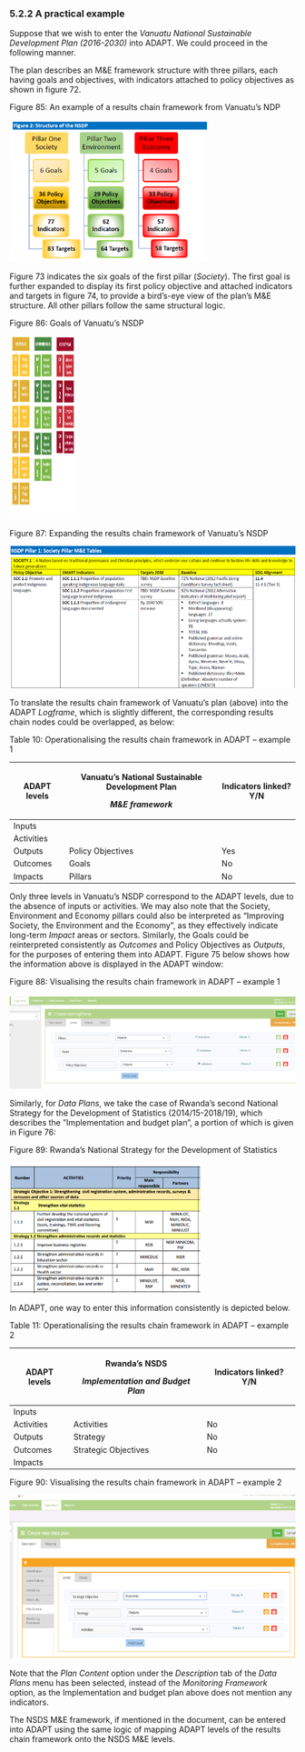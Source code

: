 ### 5.2.2 A practical example <!-- {docsify-ignore} -->

Suppose that we wish to enter the *Vanuatu National Sustainable
Development Plan (2016-2030)* into ADAPT. We could proceed in the
following manner.

The plan describes an M&E framework structure with three pillars, each
having goals and objectives, with indicators attached to policy
objectives as shown in figure 72.

<span id="_Toc521689470" class="anchor"></span>Figure 85: An example of
a results chain framework from Vanuatu’s NDP

<img src="ADAPTmedia\media\image128.png" style="width:3.62234in;height:2.597in" />

Figure 73 indicates the six goals of the first pillar (*Society*). The
first goal is further expanded to display its first policy objective and
attached indicators and targets in figure 74, to provide a bird’s-eye
view of the plan’s M&E structure. All other pillars follow the same
structural logic.

<span id="_Toc521689471" class="anchor"></span>Figure 86: Goals of
Vanuatu’s NSDP

<img src="ADAPTmedia\media\image129.png" style="width:1.275in;height:3.35833in" />

<span id="_Toc7208890" class="anchor"></span>Figure 87: Expanding the
results chain framework of Vanuatu’s NSDP

<img src="ADAPTmedia\media\image130.png" style="width:5.71111in;height:2.60417in" />

To translate the results chain framework of Vanuatu’s plan (above) into
the ADAPT *Logframe*, which is slightly different, the corresponding
results chain nodes could be overlapped, as below:

Table 10: Operationalising the results chain framework in ADAPT –
example 1

<table>
<thead>
<tr class="header">
<th>ADAPT levels</th>
<th><p>Vanuatu’s National Sustainable Development Plan</p>
<p><em>M&amp;E framework</em></p></th>
<th>Indicators linked? Y/N</th>
</tr>
</thead>
<tbody>
<tr class="odd">
<td>Inputs</td>
<td></td>
<td></td>
</tr>
<tr class="even">
<td>Activities</td>
<td></td>
<td></td>
</tr>
<tr class="odd">
<td>Outputs</td>
<td>Policy Objectives</td>
<td>Yes</td>
</tr>
<tr class="even">
<td>Outcomes</td>
<td>Goals</td>
<td>No</td>
</tr>
<tr class="odd">
<td>Impacts</td>
<td>Pillars</td>
<td>No</td>
</tr>
</tbody>
</table>

Only three levels in Vanuatu’s NSDP correspond to the ADAPT levels, due
to the absence of inputs or activities. We may also note that the
Society, Environment and Economy pillars could also be interpreted as
“Improving Society, the Environment and the Economy”, as they
effectively indicate long-term *Impact* areas or sectors. Similarly, the
Goals could be reinterpreted consistently as *Outcomes* and Policy
Objectives as *Outputs*, for the purposes of entering them into ADAPT.
Figure 75 below shows how the information above is displayed in the
ADAPT window:

<span id="_Toc521689472" class="anchor"></span>Figure 88: Visualising
the results chain framework in ADAPT – example 1

<img src="ADAPTmedia\media\image131.png" style="width:5.6439in;height:1.7294in" />

Similarly, for *Data Plans*, we take the case of Rwanda’s second
National Strategy for the Development of Statistics (2014/15-2018/19),
which describes the ”Implementation and budget plan”, a portion of which
is given in Figure 76:

<span id="_Toc7208892" class="anchor"></span>Figure 89: Rwanda’s
National Strategy for the Development of Statistics

<img src="ADAPTmedia\media\image132.png" style="width:3.5in;height:2.39444in" />

In ADAPT, one way to enter this information consistently is depicted
below.

Table 11: Operationalising the results chain framework in ADAPT –
example 2

<table>
<thead>
<tr class="header">
<th>ADAPT levels</th>
<th><p>Rwanda’s NSDS</p>
<p><em>Implementation and Budget Plan</em></p></th>
<th>Indicators linked? Y/N</th>
</tr>
</thead>
<tbody>
<tr class="odd">
<td>Inputs</td>
<td></td>
<td></td>
</tr>
<tr class="even">
<td>Activities</td>
<td>Activities</td>
<td>No</td>
</tr>
<tr class="odd">
<td>Outputs</td>
<td>Strategy</td>
<td>No</td>
</tr>
<tr class="even">
<td>Outcomes</td>
<td>Strategic Objectives</td>
<td>No</td>
</tr>
<tr class="odd">
<td>Impacts</td>
<td></td>
<td></td>
</tr>
</tbody>
</table>

<span id="_Toc7208893" class="anchor"></span>Figure 90: Visualising the
results chain framework in ADAPT – example 2

<img src="ADAPTmedia\media\image133.png" style="width:6.26806in;height:2.9934in" />

Note that the *Plan Content* option under the *Description* tab of the
*Data Plans* menu has been selected, instead of the *Monitoring
Framework* option, as the Implementation and budget plan above does not
mention any indicators.

The NSDS M&E framework, if mentioned in the document, can be entered
into ADAPT using the same logic of mapping ADAPT levels of the results
chain framework onto the NSDS M&E levels.
